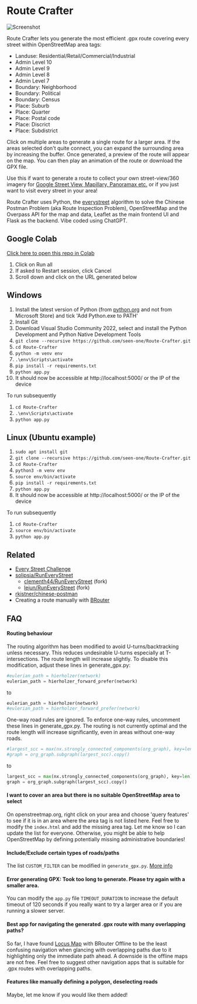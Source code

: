 # Route Crafter

![Screenshot](https://github.com/user-attachments/assets/8563137e-301b-443b-9da1-5693049e9651)

Route Crafter lets you generate the most efficient .gpx route covering every street within OpenStreetMap area tags:
* Landuse: Residential/Retail/Commercial/Industrial
* Admin Level 10
* Admin Level 9
* Admin Level 8
* Admin Level 7
* Boundary: Neighborhood
* Boundary: Political
* Boundary: Census
* Place: Suburb
* Place: Quarter
* Place: Postal code
* Place: Discrict
* Place: Subdistrict

Click on multiple areas to generate a single route for a larger area. If the areas selected don't quite connect, you can expand the surrounding area by increasing the buffer. Once generated, a preview of the route will appear on the map. You can then play an animation of the route or download the GPX file. 

Use this if want to generate a route to collect your own street-view/360 imagery for [Google Street View, Mapillary, Panoramax etc.](https://wiki.openstreetmap.org/wiki/Street-level_imagery_services) or if you just want to visit every street in your area!

Route Crafter uses Python, the [everystreet](https://github.com/matejker/everystreet) algorithm to solve the Chinese Postman Problem (aka Route Inspection Problem), OpenStreetMap and the Overpass API for the map and data, Leaflet as the main frontend UI and Flask as the backend. Vibe coded using ChatGPT.

## Google Colab
[Click here to open this repo in Colab](https://colab.research.google.com/github/seen-one/Route-Crafter/blob/main/colab.ipynb)
1. Click on Run all
2. If asked to Restart session, click Cancel
3. Scroll down and click on the URL generated below

## Windows
1. Install the latest version of Python (from [python.org](https://www.python.org/downloads/windows/) and not from Microsoft Store) and tick 'Add Python.exe to PATH'
2. Install Git
3. Download Visual Studio Community 2022, select and install the Python Development and Python Native Development Tools
4. `git clone --recursive https://github.com/seen-one/Route-Crafter.git`
5. `cd Route-Crafter`
6. `python -m venv env`
7. `.\env\Scripts\activate`
8. `pip install -r requirements.txt`
9. `python app.py`
10. It should now be accessible at http://localhost:5000/ or the IP of the device

To run subsequently
1. `cd Route-Crafter`
2. `.\env\Scripts\activate`
3. `python app.py`

## Linux (Ubuntu example)
1. `sudo apt install git`
2. `git clone --recursive https://github.com/seen-one/Route-Crafter.git`
3. `cd Route-Crafter`
4. `python3 -m venv env`
5. `source env/bin/activate`
6. `pip install -r requirements.txt`
7. `python app.py`
8. It should now be accessible at http://localhost:5000/ or the IP of the device

To run subsequently
1. `cd Route-Crafter`
2. `source env/bin/activate`
3. `python app.py`

## Related
* [Every Street Challenge](http://www.everystreetchallenge.com/)
* [solipsia/RunEveryStreet](https://github.com/solipsia/RunEveryStreet)
	*  [clementh44/RunEveryStreet](https://github.com/clementh44/RunEveryStreet) (fork)
	* [lejun/RunEveryStreet](https://codeberg.org/lejun/RunEveryStreet) (fork)
* [rkistner/chinese-postman](https://github.com/rkistner/chinese-postman)
* Creating a route manually with [BRouter](https://brouter.de/brouter-web/)

## FAQ

#### Routing behaviour
The routing algorithm has been modified to avoid U-turns/backtracking unless necessary. This reduces undesirable U-turns especially at T-intersections. The route length will increase slightly. To disable this modification, adjust these lines in generate_gpx.py:
```python
#eulerian_path = hierholzer(network)
eulerian_path = hierholzer_forward_prefer(network)
```
to
```python
eulerian_path = hierholzer(network)
#eulerian_path = hierholzer_forward_prefer(network)
```

One-way road rules are ignored. To enforce one-way rules, uncomment these lines in generate_gpx.py. The routing is not currently optimal and the route length will increase significantly, even in areas without one-way roads.
```python
#largest_scc = max(nx.strongly_connected_components(org_graph), key=len)`
#graph = org_graph.subgraph(largest_scc).copy()
```
to
```python
largest_scc = max(nx.strongly_connected_components(org_graph), key=len)
graph = org_graph.subgraph(largest_scc).copy()
```

#### I want to cover an area but there is no suitable OpenStreetMap area to select
On openstreetmap.org, right click on your area and choose 'query features' to see if it is in an area where the area tag is not listed here. Feel free to modify the `index.html` and add the missing area tag. Let me know so I can update the list for everyone. Otherwise, you might be able to help OpenStreetMap by defining potentially missing administrative boundaries!

#### Include/Exclude certain types of roads/paths
The list `CUSTOM_FILTER` can be modified in `generate_gpx.py`. [More info](https://osmnx.readthedocs.io/en/stable/user-reference.html#osmnx.graph.graph_from_polygon)

#### Error generating GPX: Took too long to generate. Please try again with a smaller area.
You can modify the `app.py` file `TIMEOUT_DURATION` to increase the default timeout of 120 seconds if you really want to try a larger area or if you are running a slower server.

#### Best app for navigating the generated .gpx route with many overlapping paths?
So far, I have found [Locus Map](https://www.locusmap.app/) with BRouter Offline to be the least confusing navigation when glancing with overlapping paths due to it highlighting only the immediate path ahead. A downside is the offline maps are not free. Feel free to suggest other navigation apps that is suitable for .gpx routes with overlapping paths.

#### Features like manually defining a polygon, deselecting roads
Maybe, let me know if you would like them added!
